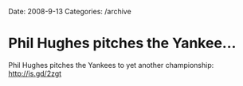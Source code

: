 Date: 2008-9-13
Categories: /archive

# Phil Hughes pitches the Yankee...

Phil Hughes pitches the Yankees to yet another championship: http://is.gd/2zgt
